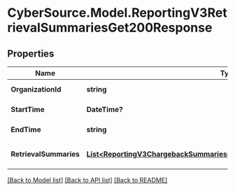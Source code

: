 # CyberSource.Model.ReportingV3RetrievalSummariesGet200Response
## Properties

Name | Type | Description | Notes
------------ | ------------- | ------------- | -------------
**OrganizationId** | **string** | Organization Id | [optional] 
**StartTime** | **DateTime?** | Report Start Date | [optional] 
**EndTime** | **string** | Report Start Date | [optional] 
**RetrievalSummaries** | [**List&lt;ReportingV3ChargebackSummariesGet200ResponseChargebackSummaries&gt;**](ReportingV3ChargebackSummariesGet200ResponseChargebackSummaries.md) | List of Summary values | [optional] 

[[Back to Model list]](../README.md#documentation-for-models) [[Back to API list]](../README.md#documentation-for-api-endpoints) [[Back to README]](../README.md)

